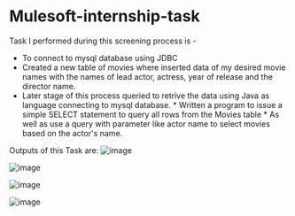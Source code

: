 # Mulesoft-internship-task

Task I performed during this screening process is -

  * To connect to mysql database using JDBC
  * Created a new table of movies where inserted data of my desired movie names with the names of lead actor, actress, year of release and the director name.
  * Later stage of this process queried to retrive the data using Java as language connecting to mysql database.
            * Written a program to issue a simple SELECT statement to query all rows from the Movies table
            * As well as use a query with parameter like actor name to select movies based on the actor's name.

Outputs of this Task are:
![image](https://user-images.githubusercontent.com/68914280/140058322-a0dce5c2-6a4c-4832-afee-5f8eeefca128.png)

![image](https://user-images.githubusercontent.com/68914280/140058374-f1788a1d-40de-41ee-a680-adcc799347e3.png)

![image](https://user-images.githubusercontent.com/68914280/140058692-ab30d825-896d-43a6-af63-abbaabed44fb.png)

![image](https://user-images.githubusercontent.com/68914280/140058541-f4b1de37-d619-4df5-b54c-e452e453b087.png)
